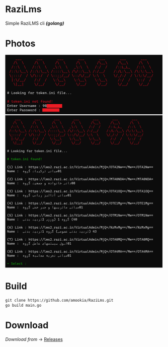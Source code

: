# RaziLms
Simple RaziLMS cli _**(golang)**_

# Photos

<img src="https://raw.githubusercontent.com/amookia/RaziLms/master/README/i1.png" width="500">

<img src="https://raw.githubusercontent.com/amookia/RaziLms/master/README/i2.png" width="500">


# Build
```
git clone https://github.com/amookia/RaziLms.git
go build main.go
```


# Download
_Download from_ -> <a href="https://github.com/amookia/RaziLms/releases/tag/v0.1">Releases</a>
